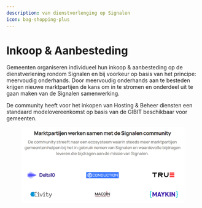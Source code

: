 ```yaml
---
description: van dienstverlenging op Signalen
icon: bag-shopping-plus
---
```


# Inkoop & Aanbesteding

Gemeenten organiseren individueel hun inkoop & aanbesteding op de dienstverlening rondom Signalen en bij voorkeur op basis van het principe: meervoudig onderhands. Door meervoudig onderhands aan te besteden krijgen nieuwe marktpartijen de kans om in te stromen en onderdeel uit te gaan maken van de Signalen samenwerking.

De community heeft voor het inkopen van Hosting & Beheer diensten een standaard modelovereenkomst op basis van de GIBIT beschikbaar voor gemeenten.

<figure><img src="../.gitbook/assets/image (3).png" alt=""><figcaption></figcaption></figure>
